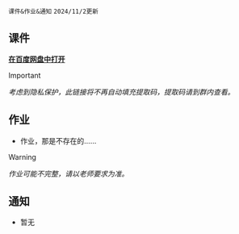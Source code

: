 `课件&作业&通知` `2024/11/2更新`

## 课件
**[在百度网盘中打开](https://pan.baidu.com/s/14VBuFbPU6buK3F1ZHeRzpw)**
> [!IMPORTANT]
> *考虑到隐私保护，此链接将不再自动填充提取码，提取码请到群内查看。*

## 作业
- 作业，那是不存在的……

> [!WARNING]
> *作业可能不完整，请以老师要求为准。*

## 通知
- 暂无
